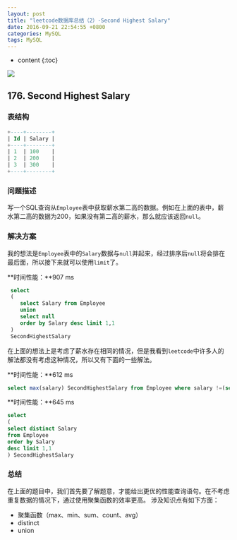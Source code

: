 ```yaml
---
layout: post
title: "leetcode数据库总结（2）-Second Highest Salary"
date: 2016-09-21 22:54:55 +0800
categories: MySQL
tags: MySQL
---
```

* content
{:toc}

![](http://i.imgur.com/I2Mk7KV.jpg)


## 176. Second Highest Salary ##

### 表结构 ###



```sql
+----+--------+
| Id | Salary |
+----+--------+
| 1  | 100    |
| 2  | 200    |
| 3  | 300    |
+----+--------+
```

### 问题描述 ###

写一个SQL查询从`Employee`表中获取薪水第二高的数据。例如在上面的表中，薪水第二高的数据为200，如果没有第二高的薪水，那么就应该返回`null`。

### 解决方案 ###

我的想法是`Employee`表中的`Salary`数据与`null`并起来，经过排序后`null`将会排在最后面，所以接下来就可以使用`limit`了。

**时间性能：**907 ms

```sql
 select  
 (
    select Salary from Employee 
    union
    select null
    order by Salary desc limit 1,1
 )
 SecondHighestSalary
```

在上面的想法上是考虑了薪水存在相同的情况，但是我看到`leetcode`中许多人的解法都没有考虑这种情况，所以又有下面的一些解法。


**时间性能：**612 ms

```sql
select max(salary) SecondHighestSalary from Employee where salary !=(select max(salary) from Employee)
```

**时间性能：**645 ms

```sql
select 
(
select distinct Salary 
from Employee 
order by Salary 
desc limit 1,1
) SecondHighestSalary

```


### 总结 ###

在上面的题目中，我们首先要了解题意，才能给出更优的性能查询语句。在不考虑重复数据的情况下，通过使用聚集函数的效率更高。
涉及知识点有如下方面：

- 聚集函数（max、min、sum、count、avg）
- distinct
- union





